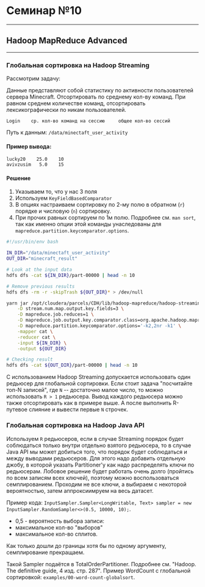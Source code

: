 # Семинар №10

---

## Hadoop MapReduce Advanced

---

### Глобальная сортировка на Hadoop Streaming

Рассмотрим задачу:  

Данные представляют собой статистику по активности пользователей сервера Minecraft.
Отсортировать по среднему кол-ву команд. При равном среднем количестве команд, отсортировать лексикографически по никам пользователей.
```
Login    ср. кол-во команд на сессию     общее кол-во сессий
```
Путь к данным: `/data/minectaft_user_activity`

#### Пример вывода:
```
lucky20    25.0    10
avivzusim   5.0    15
```

#### Решение
1. Указываем то, что у нас 3 поля
2. Используем `KeyFieldBasedComparator`
3. В опциях настраиваем сортировку по 2-му полю в обратном (`r`) порядке и числовую (`n`) сортировку.
4. При прочих равных сортируем по 1м полю. Подробнее см. `man sort`, так как именно опции этой команды унаследованы для `mapreduce.partition.keycomparator.options`.

```bash
#!/usr/bin/env bash

IN_DIR="/data/minectaft_user_activity"
OUT_DIR="minecraft_result"

# Look at the input data
hdfs dfs -cat ${IN_DIR}/part-00000 | head -n 10

# Remove previous results
hdfs dfs -rm -r -skipTrash ${OUT_DIR}* > /dev/null

yarn jar /opt/cloudera/parcels/CDH/lib/hadoop-mapreduce/hadoop-streaming.jar \
    -D stream.num.map.output.key.fields=3 \
    -D mapreduce.job.reduces=1 \
    -D mapreduce.job.output.key.comparator.class=org.apache.hadoop.mapreduce.lib.partition.KeyFieldBasedComparator \
    -D mapreduce.partition.keycomparator.options='-k2,2nr -k1' \
    -mapper cat \
    -reducer cat \
    -input ${IN_DIR} \
    -output ${OUT_DIR}

# Checking result
hdfs dfs -cat ${OUT_DIR}/part-00000 | head -n 10
```

C использованием Hadoop Streaming допускается использовать один редьюсер для глобальной сортировки.
Если стоит задача "посчитайте топ-N записей", где `N` -- достаточно малое число, то можно использовать `R > 1` редьюсера.
Вывод каждого редьюсера можно также отсортировать как в примере выше. А после выполнить R-путевое слияние и вывести первые `N` строчек.

### Глобальная сортировка на Hadoop Java API

Используем `R` редьюсеров, если в случае Streaming порядок будет соблюдаться только внутри отдельно взятого редьюсера, то в случае Java API 
мы может добиться того, что порядок будет соблюдаться и между выводами редьюсеров. Для этого надо добавить отдельную джобу, в которой указать
Partitioner'y как надо распределять ключи по редьюсерам. Лобовое решение будет работать очень долго (пройтись по всем записям всех ключей),
поэтому можно воспользоваться семплированием. Проходим не все ключи, а выбираем с некоторой вероятностью, затем аппроксиимруем на весь датасет.

Пример кода: `InputSampler.Sampler<LongWritable, Text> sampler = new InputSampler.RandomSampler<>(0.5, 10000, 10);`.
* 0,5 - вероятность выбора записи:
* максимальное кол-во "выборов"
* максимальное кол-во сплитов.

Как только дошли до границы хотя бы по одному аргументу, семплирование прекращаем.

Такой Sampler подаётся в TotalOrderPartitioner. Подробнее см. "Hadoop. The definitive guide, 4 изд. стр. 287".
Пример WordCount с глобальной сортировкой: `examples/00-word-count-globalsort`.


